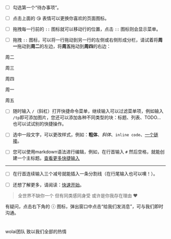 - [ ] 勾选第一个“待办事项”。

- [ ] 点击上面的 😘 表情可以更换你喜欢的页面图标。

- [ ] 拖拽每一行前的 `::` 图标就可以移动行的位置，点击 `::` 图标则会显示菜单。

- [ ] 拖拽 `::` 图标，可以将一行拖动到另一行的左侧或右侧形成分栏，请试着将**周一**拖动到**周二**的左边，将**周五**拖动到**周四**的右边：

周二

周三

周四

周一

周五



- [ ] 随时输入 `/`（斜杠）打开快捷命令菜单，继续输入可以过滤菜单项，例如输入 `/tp`即可添加图片，您还可以添加各种不同类型的块：标题、列表、TODO... 也可以试试别的快捷操作。

- [ ] 选中一段文字，可以更改样式，例如：**粗体**、*斜体*、`inline code`、[一个链接](https://www.wolai.com/product)。

- [ ] 您可以使用markdown语法进行编辑，例如，在行首输入 `#` 然后空格，就能创建一个主标题。[查看更多快捷输入](/wolai/osK1ovehJ28QXqc4h4EMUk#dvvgQmF6qQxpzNpPPhh8sm)

---

- [ ] 在行首连续输入三个减号就能插入一条分割线（在行尾输入也可以噢！）。

- [ ] 还想了解更多，请阅读：[快速开始](/wolai/veSZ7eYZp48cCxLzH2Uwqt)。



> 全世界不缺你一个
但有同类感同身受
或许是你我存在理由 ❤️

有疑问，点击右下角的 ⓘ 图标，弹出窗口中点击“给我们发消息”，可与我们即时沟通。




#

wolai团队
致以我们全部的热情